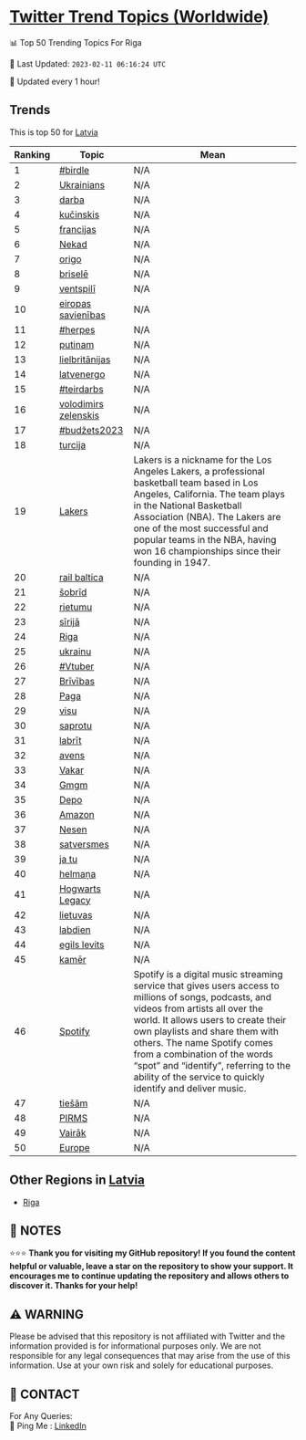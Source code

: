 [Twitter Trend Topics (Worldwide)](https://github.com/ErcinDedeoglu/Twitter-Trend-Topics)
==========


📊 Top 50 Trending Topics For Riga

📆 Last Updated: `2023-02-11 06:16:24 UTC`

🔧 Updated every 1 hour!


## Trends

This is top 50 for [Latvia](</Latvia>)

| Ranking | Topic | Mean |
| ------- | ------------ | ------------ |
| 1 | [#birdle](http://twitter.com/search?q=%23birdle) | N/A |
| 2 | [Ukrainians](http://twitter.com/search?q=Ukrainians) | N/A |
| 3 | [darba](http://twitter.com/search?q=darba) | N/A |
| 4 | [kučinskis](http://twitter.com/search?q=ku%c4%8dinskis) | N/A |
| 5 | [francijas](http://twitter.com/search?q=francijas) | N/A |
| 6 | [Nekad](http://twitter.com/search?q=Nekad) | N/A |
| 7 | [origo](http://twitter.com/search?q=origo) | N/A |
| 8 | [briselē](http://twitter.com/search?q=brisel%c4%93) | N/A |
| 9 | [ventspilī](http://twitter.com/search?q=ventspil%c4%ab) | N/A |
| 10 | [eiropas savienības](http://twitter.com/search?q=eiropas+savien%c4%abbas) | N/A |
| 11 | [#herpes](http://twitter.com/search?q=%23herpes) | N/A |
| 12 | [putinam](http://twitter.com/search?q=putinam) | N/A |
| 13 | [lielbritānijas](http://twitter.com/search?q=lielbrit%c4%81nijas) | N/A |
| 14 | [latvenergo](http://twitter.com/search?q=latvenergo) | N/A |
| 15 | [#teirdarbs](http://twitter.com/search?q=%23teirdarbs) | N/A |
| 16 | [volodimirs zelenskis](http://twitter.com/search?q=volodimirs+zelenskis) | N/A |
| 17 | [#budžets2023](http://twitter.com/search?q=%23bud%c5%beets2023) | N/A |
| 18 | [turcija](http://twitter.com/search?q=turcija) | N/A |
| 19 | [Lakers](http://twitter.com/search?q=Lakers) | Lakers is a nickname for the Los Angeles Lakers, a professional basketball team based in Los Angeles, California. The team plays in the National Basketball Association (NBA). The Lakers are one of the most successful and popular teams in the NBA, having won 16 championships since their founding in 1947. |
| 20 | [rail baltica](http://twitter.com/search?q=rail+baltica) | N/A |
| 21 | [šobrīd](http://twitter.com/search?q=%c5%a1obr%c4%abd) | N/A |
| 22 | [rietumu](http://twitter.com/search?q=rietumu) | N/A |
| 23 | [sīrijā](http://twitter.com/search?q=s%c4%abrij%c4%81) | N/A |
| 24 | [Riga](http://twitter.com/search?q=Riga) | N/A |
| 25 | [ukrainu](http://twitter.com/search?q=ukrainu) | N/A |
| 26 | [#Vtuber](http://twitter.com/search?q=%23Vtuber) | N/A |
| 27 | [Brīvības](http://twitter.com/search?q=Br%c4%abv%c4%abbas) | N/A |
| 28 | [Paga](http://twitter.com/search?q=Paga) | N/A |
| 29 | [visu](http://twitter.com/search?q=visu) | N/A |
| 30 | [saprotu](http://twitter.com/search?q=saprotu) | N/A |
| 31 | [labrīt](http://twitter.com/search?q=labr%c4%abt) | N/A |
| 32 | [avens](http://twitter.com/search?q=avens) | N/A |
| 33 | [Vakar](http://twitter.com/search?q=Vakar) | N/A |
| 34 | [Gmgm](http://twitter.com/search?q=Gmgm) | N/A |
| 35 | [Depo](http://twitter.com/search?q=Depo) | N/A |
| 36 | [Amazon](http://twitter.com/search?q=Amazon) | N/A |
| 37 | [Nesen](http://twitter.com/search?q=Nesen) | N/A |
| 38 | [satversmes](http://twitter.com/search?q=satversmes) | N/A |
| 39 | [ja tu](http://twitter.com/search?q=ja+tu) | N/A |
| 40 | [helmaņa](http://twitter.com/search?q=helma%c5%86a) | N/A |
| 41 | [Hogwarts Legacy](http://twitter.com/search?q=Hogwarts+Legacy) | N/A |
| 42 | [lietuvas](http://twitter.com/search?q=lietuvas) | N/A |
| 43 | [labdien](http://twitter.com/search?q=labdien) | N/A |
| 44 | [egils levits](http://twitter.com/search?q=egils+levits) | N/A |
| 45 | [kamēr](http://twitter.com/search?q=kam%c4%93r) | N/A |
| 46 | [Spotify](http://twitter.com/search?q=Spotify) | Spotify is a digital music streaming service that gives users access to millions of songs, podcasts, and videos from artists all over the world. It allows users to create their own playlists and share them with others. The name Spotify comes from a combination of the words “spot” and “identify”, referring to the ability of the service to quickly identify and deliver music. |
| 47 | [tiešām](http://twitter.com/search?q=tie%c5%a1%c4%81m) | N/A |
| 48 | [PIRMS](http://twitter.com/search?q=PIRMS) | N/A |
| 49 | [Vairāk](http://twitter.com/search?q=Vair%c4%81k) | N/A |
| 50 | [Europe](http://twitter.com/search?q=Europe) | N/A |



## Other Regions in [Latvia](</Latvia>)

* [Riga](</Latvia/Riga.md>)



## 📝 NOTES

⭐⭐⭐ **Thank you for visiting my GitHub repository! If you found the content helpful or valuable, leave a star on the repository to show your support. It encourages me to continue updating the repository and allows others to discover it. Thanks for your help!**


## ⚠️ WARNING

Please be advised that this repository is not affiliated with Twitter and the information provided is for informational purposes only. We are not responsible for any legal consequences that may arise from the use of this information. Use at your own risk and solely for educational purposes.


## 📨 CONTACT

 For Any Queries:  
            🏓 Ping Me : [LinkedIn](https://www.linkedin.com/in/ercindedeoglu/)
